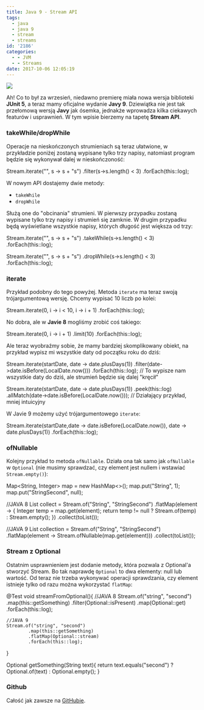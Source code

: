 ```yaml
---
title: Java 9 - Stream API
tags:
  - java
  - java 9
  - stream
  - streams
id: '2186'
categories:
  - - JVM
  - - Streams
date: 2017-10-06 12:05:19
---
```


[![](http://codecouple.pl/wp-content/uploads/2017/02/java-logo.png)](http://codecouple.pl/wp-content/uploads/2017/02/java-logo.png)

Ah! Co to był za wrzesień, niedawno premierę miała nowa wersja biblioteki **JUnit 5**, a teraz mamy oficjalne wydanie **Javy 9**. Dziewiątka nie jest tak przełomową wersją **Javy** jak ósemka, jednakże wprowadza kilka ciekawych featurów i usprawnień. W tym wpisie bierzemy na tapetę **Stream API**.
<!-- more -->
### takeWhile/dropWhile

Operacje na nieskończonych strumieniach są teraz ułatwione, w przykładzie poniżej zostaną wypisane tylko trzy napisy, natomiast program będzie się wykonywał dalej w nieskończoność:

Stream.iterate("", s -> s + "s") 
        .filter(s->s.length() < 3) 
        .forEach(this::log);

W nowym API dostajemy dwie metody:

*   `takeWhile`
*   `dropWhile`

Służą one do "obcinania" strumieni. W pierwszy przypadku zostaną wypisane tylko trzy napisy i strumień się zamknie. W drugim przypadku będą wyświetlane wszystkie napisy, których długość jest większa od trzy:

Stream.iterate("", s -> s + "s") 
        .takeWhile(s->s.length() < 3) 
        .forEach(this::log);

Stream.iterate("", s -> s + "s")
        .dropWhile(s->s.length() < 3)
        .forEach(this::log);

### iterate

Przykład podobny do tego powyżej. Metoda `iterate` ma teraz swoją trójargumentową wersję. Chcemy wypisać 10 liczb po kolei:

Stream.iterate(0, i -> i < 10, i -> i + 1)
        .forEach(this::log);

No dobra, ale w **Javie 8** mogliśmy zrobić coś takiego:

Stream.iterate(0, i -> i + 1) 
        .limit(10)
        .forEach(this::log);

Ale teraz wyobraźmy sobie, że mamy bardziej skomplikowany obiekt, na przykład wypisz mi wszystkie daty od początku roku do dziś:

Stream.iterate(startDate, date -> date.plusDays(1))
        .filter(date->date.isBefore(LocalDate.now()))
        .forEach(this::log); // To wypisze nam wszystkie daty do dziś, ale strumień będzie się dalej "kręcił"

Stream.iterate(startDate, date -> date.plusDays(1))
        .peek(this::log)
        .allMatch(date->date.isBefore(LocalDate.now())); // Działający przykład, mniej intuicyjny

W Javie 9 możemy użyć trójargumentowego `iterate`:

Stream.iterate(startDate,date -> date.isBefore(LocalDate.now()),  date -> date.plusDays(1))
        .forEach(this::log);

### ofNullable

Kolejny przykład to metoda `ofNullable`. Działa ona tak samo jak `ofNullable` w `Optional` (nie musimy sprawdzać, czy element jest nullem i wstawiać `Stream.empty()`):

Map<String, Integer> map = new HashMap<>();
map.put("String", 1);
map.put("StringSecond", null);

//JAVA 8
List<Integer> collect = Stream.of("String", "StringSecond")
        .flatMap(element -> {
            Integer temp = map.get(element);
            return temp != null ? Stream.of(temp) : Stream.empty();
        })
        .collect(toList());

//JAVA 9
List<Integer> collection = Stream.of("String", "StringSecond")
        .flatMap(element -> Stream.ofNullable(map.get(element)))
        .collect(toList());

### Stream z Optional

Ostatnim usprawnieniem jest dodanie metody, która pozwala z Optional'a stworzyć Stream. Bo tak naprawdę `Optional` to dwa elementy: null lub wartość. Od teraz nie trzeba wykonywać operacji sprawdzania, czy element istnieje tylko od razu można wykorzystać `flatMap`:

@Test
void streamFromOptional(){
    //JAVA 8
    Stream.of("string", "second")
            .map(this::getSomething)
            .filter(Optional::isPresent)
            .map(Optional::get)
            .forEach(this::log);

    //JAVA 9
    Stream.of("string", "second")
            .map(this::getSomething)
            .flatMap(Optional::stream)
            .forEach(this::log);
}

Optional<String> getSomething(String text){
    return text.equals("second") ? Optional.of(text)  : Optional.empty();
}

### Github

Całość jak zawsze na [GitHubie](https://github.com/kchrusciel/CodeCouple/tree/master/UpdatedStreamAPI).